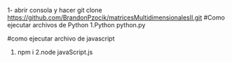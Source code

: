 1- abrir consola y hacer git clone https://github.com/BrandonPzocik/matricesMultidimensionalesII.git
#Como ejecutar archivos de Python
1.Python python.py

#como ejecutar archivo de javascript
1. npm i
2.node javaScript.js
